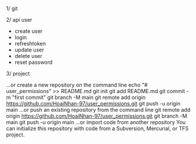 1/ git 

2/ api user 
- create user 
- login 
- refreshtoken 
- update user 
- delete user 
- reset password 

3/ project 



…or create a new repository on the command line
echo "# user_permissions" >> README.md
git init
git add README.md
git commit -m "first commit"
git branch -M main
git remote add origin https://github.com/HoaiNhan-97/user_permissions.git
git push -u origin main
…or push an existing repository from the command line
git remote add origin https://github.com/HoaiNhan-97/user_permissions.git
git branch -M main
git push -u origin main
…or import code from another repository
You can initialize this repository with code from a Subversion, Mercurial, or TFS project.
